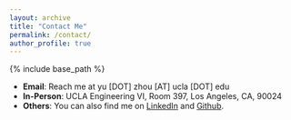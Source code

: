 ```yaml
---
layout: archive
title: "Contact Me"
permalink: /contact/
author_profile: true
---
```


{% include base_path %}

- **Email**: Reach me at yu [DOT] zhou [AT] ucla [DOT] edu
- **In-Person**: UCLA Engineering VI, Room 397, Los Angeles, CA, 90024
- **Others**: You can also find me on [LinkedIn](https://www.linkedin.com/in/yu-zhou-997359178/) and [Github](https://twitter.com/yu_bryan_zhou).
